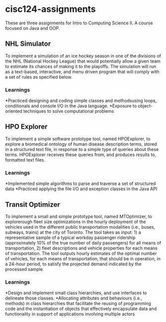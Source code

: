 # cisc124-assignments
These are three assignments for Intro to Computing Science II. A course focused on Java and OOP.

## NHL Simulator
To implement a simulation of an ice hockey season in one of the divisions of the NHL (National Hockey League) that would potentially allow a given team to estimate its chances of making it to the playoffs. The simulation will run as a text-based, interactive, and menu driven program that will comply with a set of rules as specified below.
### Learnings
*Practiced designing and coding simple classes and methodsusing loops, conditionals and console I/O in the Java language.
*Exposure to object-oriented techniques to solve computational problems

## HPO Explorer
To implement a simple software prototype tool, named HPOExplorer, to explore a biomedical ontology of human disease description terms, stored in a structured text file, in response to a simple type of queries about these terms. HPOExplorer receives these queries from, and produces results to, formatted text files.
### Learnings
*Implemented simple algorithms to parse and traverse a set of structured data
*Practiced applying the file I/O and exception classes in the Java API

## Transit Optimizer
To implement a small and simple prototype tool, named MTOptimizer, to explorerough fleet size optimizations in the hourly deployment of the vehicles used in the different public transportation modalities (i.e., buses, subways, trains) at the city of Toronto. The tool takes as input: 1) a representative sample of a typical workday passenger ridership (approximately 10% of the true number of daily passengers) for all means of transportation, 2) fleet descriptions and vehicle properties for each means of transportation. The tool outputs hourly estimates of the optimal number of vehicles, for each means of transportation, that should be in operation, in a 24-hour period, to satisfy the projected demand indicated by the processed sample.
### Learnings
*Design and implement small class hierarchies, and use interfaces to delineate those classes.
*Allocating attributes and behaviours (i.e., methods) in class hierarchies that facilitate the reusing of programming code and the instantiation of objects that effectively encapsulate data and functionality in support of applications involving multiple actors
